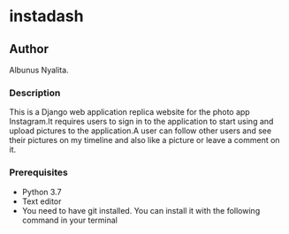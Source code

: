 # instadash
## Author
Albunus Nyalita.
### Description
This is a Django web application replica website for the photo app Instagram.It requires users to sign in to the application to start using and upload pictures to the application.A user can follow other users and see their pictures on my timeline and also like a picture or leave a comment on it.
### Prerequisites
* Python 3.7
* Text editor 
* You need to have git installed. You can install it with the following command in your terminal
